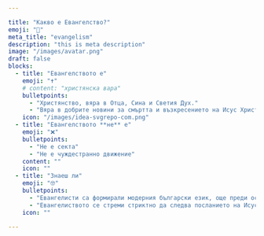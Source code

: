 ```yaml
---

title: "Какво е Евангелство?"
emoji: "🤔"
meta_title: "evangelism"
description: "this is meta description"
image: "/images/avatar.png"
draft: false
blocks:
  - title: "Евангелството е"
    emoji: "✝️"
    # content: "христянска вара"
    bulletpoints:
      - "Христянство, вяра в Отца, Сина и Светия Дух."
      - "Вяра в добрите новини за смъртта и възкресението на Исус Христос."
    icon: "/images/idea-svgrepo-com.png"
  - title: "Евангелството **не** е"
    emoji: "❌"
    bulletpoints:
      - "Не е секта"
      - "Не е чуждестранно движение"
    content: ""
    icon: ""
  - title: "Знаеш ли"
    emoji: "🤓"
    bulletpoints:
      - "Евангелисти са формирали модерния български език, още преди освобождението."
      - "Евангелиството се стреми стриктно да следва посланието на Исус Христос и писанията на Апостолите Павел и Петър."
    icon: ""
      
---
```

